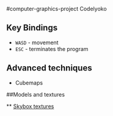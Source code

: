 #computer-graphics-project
Codelyoko
## Key Bindings

* `WASD` - movement
* `ESC` - terminates the program

## Advanced techniques

* Cubemaps

##Models and textures

** [Skybox textures](https://sketchfab.com/3d-models/free-skybox-dystopian-alleyway-80ddc539289a4a439c0e3ea4e59e2b84)
